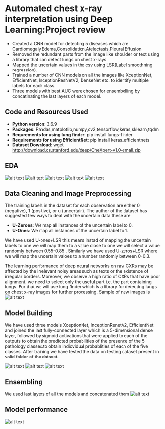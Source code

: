 # Automated chest x-ray interpretation using Deep Learning:Project review
* Created a CNN model for detecting 5 diseases which are Cardiomegaly,Edema,Consolidation,Atelectasis,Pleural Effusion
* Removed the redundant parts from the image like shoulder or text using a library that can detect lungs on chest x-rays
* Mapped the uncertain values in the csv using LSR(Label smoothning regression).
* Trained a number of CNN models on all the images like XceptionNet, EfficientNet, InceptionResNetV2, DenseNet etc. to identify multiple labels for each class.
* Three models with best AUC were chosen for ensembelling by concatinating the last layers of each model.
## Code and Resources Used
* **Python version**: 3.6.9
* **Packages**: Pandas,matplotlib,numpy,cv2,tensorflow,keras,sklearn,tqdm
* **Requrements for using lung finder**: pip install lungs-finder
* **Requirements for using EfficientNet**: pip install keras_efficientnets
* **Dataset Download**: wget http://download.cs.stanford.edu/deep/CheXpert-v1.0-small.zip
## EDA 
![alt text](https://github.com/nins15/Automated-chest-x-ray-interpretation/blob/master/structureofdirectory.png "Structure of dataset directory")
![alt text](https://github.com/nins15/Automated-chest-x-ray-interpretation/blob/master/original%20images(1).png "Sample of images")
![alt text](https://github.com/nins15/Automated-chest-x-ray-interpretation/blob/master/Distribution%20of%20size.png "Size distribution of images")
![alt text](https://github.com/nins15/Automated-chest-x-ray-interpretation/blob/master/Distribution%20according%20to%20diseases.png "Distribution according to diseases")
![alt text](https://github.com/nins15/Automated-chest-x-ray-interpretation/blob/master/Percentageofnullvalues.png "Percentage of null values")

## Data Cleaning and Image Preprocessing
The training labels in the dataset for each observation are either 0 (negative), 1 (positive), or u (uncertain). The author of the dataset has suggested few ways to deal with the uncertain data these are 
* **U-Zeroes**: We map all instances of the uncertain label to 0.
* **U-Ones**: We map all instances of the uncertain label to 1.

We have used U-ones+LSR this means instad of mapping the uncertain labels to one we will map them to a value close to one we will select a value randomly between 0.55-0.85 . Similarly we have used U-zeros+LSR where we will map the uncertain valoes to a number randomly between 0-0.3.

The learning performance of deep neural networks on raw CXRs may be affected by the irrelevant noisy areas such as texts or the existence of irregular borders. Moreover, we observe a high ratio of CXRs that have poor alignment. we need to select only the useful part i.e. the part containing lungs. For that we will use lung finder which is a library for detecting lungs on chest x-ray images for further processing.
Sample of new images is
![alt text](https://github.com/nins15/Automated-chest-x-ray-interpretation/blob/master/lungfinder.png "Lung finder")

## Model Building

We have used three models XceptionNet, InceptionRenetV2, EfficientNet and joined the last fully-connected layer which is a 5-dimensional dense layer, followed by sigmoid activations that were applied to each of the outputs to obtain the predicted probabilities of the presence of the 5 pathology classes.to obtain indicvidual probablities of each of the five classes. After training we have tested the data on testing dataset present in valid folder of the dataset.


![alt text](https://github.com/nins15/Automated-chest-x-ray-interpretation/blob/master/Xception.png "Xception")
![alt text](https://github.com/nins15/Automated-chest-x-ray-interpretation/blob/master/EfficientnetAUCcurve.png "Efficientnet")
![alt text](https://github.com/nins15/Automated-chest-x-ray-interpretation/blob/master/Inceptionbestauccurve.png "Inception")


## Ensembling
We used last layers of all the models and concatenated them
![alt text](https://github.com/nins15/Automated-chest-x-ray-interpretation/blob/master/Ensembleimage.png "Ensemble")

## Model performance

![alt text](https://github.com/nins15/Automated-chest-x-ray-interpretation/blob/master/Ensemble_Xcep_Incep_Eff.png "EnsembleAUC")

